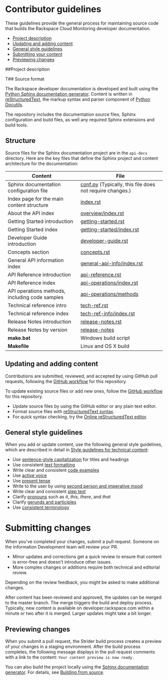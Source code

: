 # Contributor guidelines

These guidelines provide the general process for maintaining source code that builds the 
Rackspace Cloud Monitoring developer documentation. 

- [Project description](#project-description)
- [Updating and adding content](#updating-and-adding-content)
- [General style guidelines](#general-style-guidelines)
- [Submitting your content](#submitting-changes)
- [Previewing changes](#previewing-changes)

##Project description
<!-- Provide as little or as much information about architecture as needed to help 
contributors figure out which file to update.-->

T## Source format

The Rackspace developer documentation is developed and built using the [Python Sphinx documentation generator](http://sphinx-doc.org/). Content is 
written in [reStructuredText](http://sphinx-doc.org/rest.html), the markup syntax and parser component of 
[Python Docutils](http://docutils.sourceforge.net/index.html).

The repository includes the documentation source files, 
Sphinx configuration and build files, as well any required Sphinx 
extensions and build tools. 

## Structure

Source files for the Sphinx documentation project are in the ``api-docs`` directory. Here are the key files that define 
the Sphinx project and content architecture for the documentation: 

Content | File
--- | ---
|Sphinx documentation configuration file| [conf.py](https://github.com/rackerlabs/docs-cloud-monitoring/blob/master/api-docs/conf.py) (Typically, this file does not require changes.)
|Index page for the main content structure| [index.rst](https://github.com/rackerlabs/docs-cloud-monitoring/blob/master/api-docs/index.rst)
|About the API index| [overview/index.rst](https://github.com/rackerlabs/docs-cloud-monitoring/blob/master/api-docs/overview/index.rst)
|Getting Started introduction| [getting-started.rst](https://github.com/rackerlabs/docs-cloud-monitoring/blob/master/api-docs/getting-started.rst)
|Getting Started index|[getting-started/index.rst](https://github.com/rackerlabs/docs-cloud-monitoring/blob/master/api-docs/getting-started/index.rst)
|Developer Guide introduction|[developer-guide.rst](https://github.com/rackerlabs/docs-cloud-monitoring/blob/master/api-docs/developer-guide.rst)
|Concepts section| [concepts.rst](https://github.com/rackerlabs/docs-cloud-monitoring/blob/master/api-docs/concepts.rst)
|General API information index|[general-api-info/index.rst](https://github.com/rackerlabs/docs-cloud-monitoring/blob/master/api-docs/general-api-info/index.rst)
|API Reference introduction|[api-reference.rst](https://github.com/rackerlabs/docs-cloud-monitoring/blob/master/api-docs/api-reference.rst)
|API Reference index|[api-operations/index.rst](https://github.com/rackerlabs/docs-cloud-monitoring/blob/master/api-docs/api-operations/index.rst)
|API operations methods, including code samples|[api-operations/methods](https://github.com/rackerlabs/docs-cloud-monitoring/tree/master/api-docs/api-operations/methods) 
|Technical reference intro|[tech-ref.rst](https://github.com/rackerlabs/docs-cloud-monitoring/blob/master/api-docs/tech-ref.rst)
|Technical reference index|[tech-ref-info/index.rst](https://github.com/rackerlabs/docs-cloud-monitoring/blob/master/api-docs/tech-ref-info/index.rst)
|Release Notes introduction|[release-notes.rst](https://github.com/rackerlabs/docs-cloud-monitoring/blob/master/api-docs/release-notes.rst)
|Release Notes by version|[release-notes](https://github.com/rackerlabs/docs-cloud-monitoring/tree/master/api-docs/release-notes)
|**make.bat**|Windows build script
|**Makefile**| Linux and OS X build
## Updating and adding content

Contributions are submitted, reviewed, and accepted by using GitHub pull requests, following the [GitHub workflow](GITHUBING.md) for this repository. 

To update existing source files or add new ones, follow the [GitHub workflow](GITHUBING.md) for this repository.

* Update source files by using the GitHub editor or any plain text editor.
* Format source files with 
  [reStructuredText syntax](http://www.sphinx-doc.org/en/stable/rest.html).  
* For quick syntax checking, try the 
[Online reStructuredText editor](http://rst.ninjs.org/). 

## General style guidelines

When you add or update content, use the following general style guidelines, which are 
described in detail in [Style guidelines for technical content](https://github.com/rackerlabs/docs-rackspace/tree/master/style-guide):

- Use [sentence-style capitalization](https://github.com/rackerlabs/docs-rackspace/blob/master/style-guide/a-l-style-guidelines.md#cap-sentence-style) for titles and headings
- Use consistent [text formatting](https://github.com/rackerlabs/docs-rackspace/blob/master/style-guide/m-z-style-guidelines.md#text-formatting)
- Write clear and consistent [code examples](https://github.com/rackerlabs/docs-rackspace/blob/master/style-guide/a-l-style-guidelines.md#code-examples)
- Use [active voice](https://github.com/rackerlabs/docs-rackspace/blob/master/style-guide/basic-writing-guidelines.md#use-active-voice)
- Use [present tense](https://github.com/rackerlabs/docs-rackspace/blob/master/style-guide/basic-writing-guidelines.md#use-present-tense)
- Write to the user by using [second person and imperative mood](https://github.com/rackerlabs/docs-rackspace/blob/master/style-guide/basic-writing-guidelines.md#write-to-user)
- Write clear and consistent [step text](https://github.com/rackerlabs/docs-rackspace/blob/master/style-guide/m-z-style-guidelines.md#tasks-steps)
- Clarify [pronouns](https://github.com/rackerlabs/docs-rackspace/blob/master/style-guide/basic-writing-guidelines.md#clarify-pronouns) such as *it*, *this*, *there*, and *that*
- Clarify [gerunds and participles](https://github.com/rackerlabs/docs-rackspace/blob/master/style-guide/basic-writing-guidelines.md#clarify-gerunds-and-participles)
- Use [consistent terminology](https://github.com/rackerlabs/docs-rackspace/blob/master/style-guide/basic-writing-guidelines.md#use-consistent-terminology)

<!-- Adding build from source guidelines until we can provide a link to automated gh-pages 
output, or to the staging URL that Ash is working on. 
--> 

# Submitting changes

When you've completed your changes, submit a pull request. Someone on the Information Development team will review your PR.
- Minor updates and corrections get a quick review to ensure that content is error-free and doesn't introduce other issues.
- More complex changes or additions require both technical and editorial review. 

Depending on the review feedback, you might be asked to make additional changes. 

After content has been reviewed and approved, the updates can be merged to the master branch. The merge triggers the build and 
deploy process. Typically, new content is available on developer.rackspace.com within a minute or two after it is merged. Larger 
updates might take a bit longer.

## Previewing changes

When you submit a pull request, the Strider build process creates a preview of your changes in a staging environment. 
After the build process completes, the following message displays in the pull request comments with a link to the content: ``Your content preview is now ready.``

You can also build the project locally using the [Sphinx documentation generator](http://sphinx-doc.org/). For details, see 
[Building from source](https://github.com/rackerlabs/docs-rackspace/blob/master/tools/build-from-source.rst).
